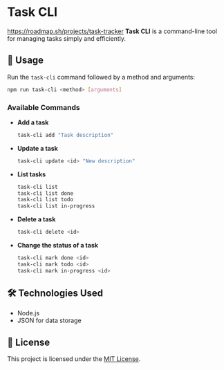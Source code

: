 # Task CLI
https://roadmap.sh/projects/task-tracker
**Task CLI** is a command-line tool for managing tasks simply and efficiently.

## 🚀 Usage

Run the `task-cli` command followed by a method and arguments:

```sh
npm run task-cli <method> [arguments]
```

### Available Commands

- **Add a task**  
  ```sh
  task-cli add "Task description"
  ```

- **Update a task**  
  ```sh
  task-cli update <id> "New description"
  ```

- **List tasks**  
  ```sh
  task-cli list
  task-cli list done
  task-cli list todo
  task-cli list in-progress
  ```

- **Delete a task**  
  ```sh
  task-cli delete <id>
  ```

- **Change the status of a task**  
  ```sh
  task-cli mark done <id>
  task-cli mark todo <id>
  task-cli mark in-progress <id>
  ```

## 🛠 Technologies Used

- Node.js
- JSON for data storage

## 📜 License

This project is licensed under the [MIT License](LICENSE).

